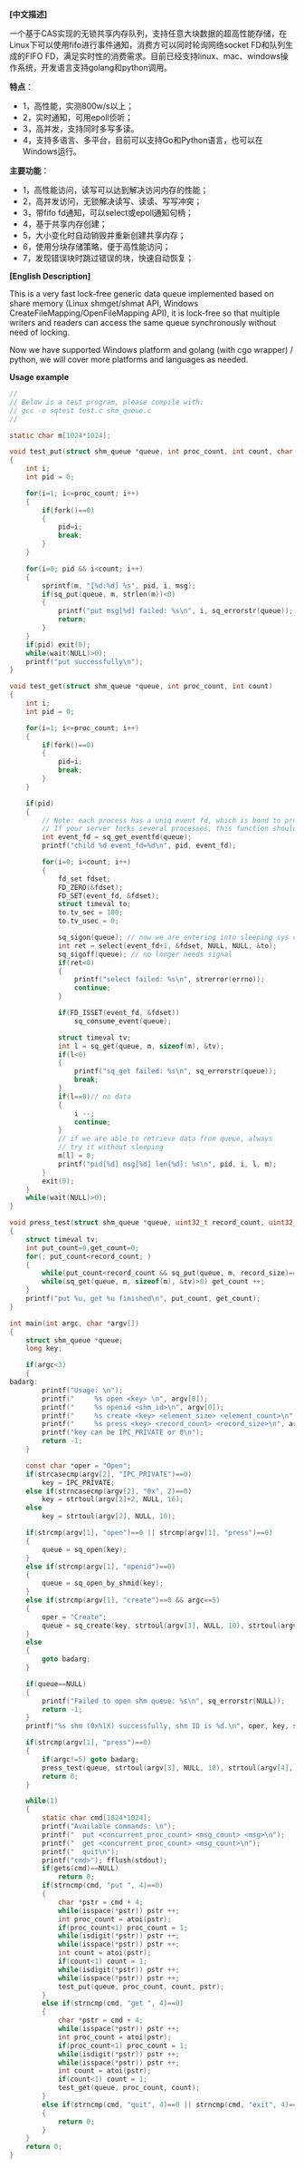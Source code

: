 **[中文描述]**

一个基于CAS实现的无锁共享内存队列，支持任意大块数据的超高性能存储，在Linux下可以使用fifo进行事件通知，消费方可以同时轮询网络socket FD和队列生成的FIFO FD，满足实时性的消费需求。目前已经支持linux、mac、windows操作系统，开发语言支持golang和python调用。

 **特点**：
 
  -   1，高性能，实测800w/s以上；
  -   2，实时通知，可用epoll侦听；
  -   3，高并发，支持同时多写多读。
  -   4，支持多语言、多平台，目前可以支持Go和Python语言，也可以在Windows运行。

 **主要功能**：
 
  -   1，高性能访问，读写可以达到解决访问内存的性能；
  -   2，高并发访问，无锁解决读写、读读、写写冲突；
  -   3，带fifo fd通知，可以select或epoll通知句柄；
  -   4，基于共享内存创建；
  -   5，大小变化时自动销毁并重新创建共享内存；
  -   6，使用分块存储策略，便于高性能访问；
  -   7，发现错误块时跳过错误的块，快速自动恢复；

**[English Description]**

This is a very fast lock-free generic data queue implemented based on share memory (Linux shmget/shmat API, Windows CreateFileMapping/OpenFileMapping API), it is lock-free so that multiple writers and readers can access the same queue synchronously without need of locking.

Now we have supported Windows platform and golang (with cgo wrapper) / python, we will cover more platforms and languages as needed.

**Usage example**

```C
//
// Below is a test program, please compile with:
// gcc -o sqtest test.c shm_queue.c
//

static char m[1024*1024];

void test_put(struct shm_queue *queue, int proc_count, int count, char *msg)
{
	int i;
	int pid = 0;

	for(i=1; i<=proc_count; i++)
	{
		if(fork()==0)
		{
			pid=i;
			break;
		}
	}

	for(i=0; pid && i<count; i++)
	{
		sprintf(m, "[%d:%d] %s", pid, i, msg);
		if(sq_put(queue, m, strlen(m))<0)
		{
			printf("put msg[%d] failed: %s\n", i, sq_errorstr(queue));
			return;
		}
	}
	if(pid) exit(0);
	while(wait(NULL)>0);
	printf("put successfully\n");
}

void test_get(struct shm_queue *queue, int proc_count, int count)
{
	int i;
	int pid = 0;

	for(i=1; i<=proc_count; i++)
	{
		if(fork()==0)
		{
			pid=i;
			break;
		}
	}

	if(pid)
	{
		// Note: each process has a uniq event fd, which is bond to process id
		// If your server forks several processes, this function should be called after fork()
		int event_fd = sq_get_eventfd(queue);
		printf("child %d event_fd=%d\n", pid, event_fd);

		for(i=0; i<count; i++)
		{
			fd_set fdset;
			FD_ZERO(&fdset);
			FD_SET(event_fd, &fdset);
			struct timeval to;
			to.tv_sec = 100;
			to.tv_usec = 0;

			sq_sigon(queue); // now we are entering into sleeping sys call
			int ret = select(event_fd+1, &fdset, NULL, NULL, &to);
			sq_sigoff(queue); // no longer needs signal
			if(ret<0)
			{
				printf("select failed: %s\n", strerror(errno));
				continue;
			}

			if(FD_ISSET(event_fd, &fdset))
				sq_consume_event(queue);

			struct timeval tv;
			int l = sq_get(queue, m, sizeof(m), &tv);
			if(l<0)
			{
				printf("sq_get failed: %s\n", sq_errorstr(queue));
				break;
			}
			if(l==0)// no data
			{
				i --;
				continue;
			}
			// if we are able to retrieve data from queue, always
			// try it without sleeping
			m[l] = 0;
			printf("pid[%d] msg[%d] len[%d]: %s\n", pid, i, l, m);
		}
		exit(0);
	}
	while(wait(NULL)>0);
}

void press_test(struct shm_queue *queue, uint32_t record_count, uint32_t record_size)
{
	struct timeval tv;
	int put_count=0,get_count=0;
	for(; put_count<record_count; )
	{
		while(put_count<record_count && sq_put(queue, m, record_size)==0) put_count ++;
		while(sq_get(queue, m, sizeof(m), &tv)>0) get_count ++;
	}
	printf("put %u, get %u finished\n", put_count, get_count);
}

int main(int argc, char *argv[])
{
	struct shm_queue *queue;
	long key;

	if(argc<3)
	{
badarg:
		printf("Usage: \n");
		printf("     %s open <key> \n", argv[0]);
		printf("     %s openid <shm_id>\n", argv[0]);
		printf("     %s create <key> <element_size> <element_count>\n", argv[0]);
		printf("     %s press <key> <record_count> <record_size>\n", argv[0]);
		printf("key can be IPC_PRIVATE or 0\n");
		return -1;
	}

	const char *oper = "Open";
	if(strcasecmp(argv[2], "IPC_PRIVATE")==0)
		key = IPC_PRIVATE;
	else if(strncasecmp(argv[2], "0x", 2)==0)
		key = strtoul(argv[2]+2, NULL, 16);
	else
		key = strtoul(argv[2], NULL, 10); 

	if(strcmp(argv[1], "open")==0 || strcmp(argv[1], "press")==0)
	{
		queue = sq_open(key);
	}
	else if(strcmp(argv[1], "openid")==0)
	{
		queue = sq_open_by_shmid(key);
	}
	else if(strcmp(argv[1], "create")==0 && argc==5)
	{
		oper = "Create";
		queue = sq_create(key, strtoul(argv[3], NULL, 10), strtoul(argv[4], NULL, 10), 1, 2);
	}
	else
	{
		goto badarg;
	}

	if(queue==NULL)
	{
		printf("Failed to open shm queue: %s\n", sq_errorstr(NULL));
		return -1;
	}
	printf("%s shm (0x%lX) successfully, shm ID is %d.\n", oper, key, sq_get_shmid(queue));

	if(strcmp(argv[1], "press")==0)
	{
		if(argc!=5) goto badarg;
		press_test(queue, strtoul(argv[3], NULL, 10), strtoul(argv[4], NULL, 10));
		return 0;
	}

	while(1)
	{
		static char cmd[1024*1024];
		printf("Available commands: \n");
		printf("  put <concurrent_proc_count> <msg_count> <msg>\n");
		printf("  get <concurrent_proc_count> <msg_count>\n");
		printf("  quit\n");
		printf("cmd>"); fflush(stdout);
		if(gets(cmd)==NULL)
			return 0;
		if(strncmp(cmd, "put ", 4)==0)
		{
			char *pstr = cmd + 4;
			while(isspace(*pstr)) pstr ++;
			int proc_count = atoi(pstr);
			if(proc_count<1) proc_count = 1;
			while(isdigit(*pstr)) pstr ++;
			while(isspace(*pstr)) pstr ++;
			int count = atoi(pstr);
			if(count<1) count = 1;
			while(isdigit(*pstr)) pstr ++;
			while(isspace(*pstr)) pstr ++;
			test_put(queue, proc_count, count, pstr);
		}
		else if(strncmp(cmd, "get ", 4)==0)
		{
			char *pstr = cmd + 4;
			while(isspace(*pstr)) pstr ++;
			int proc_count = atoi(pstr);
			if(proc_count<1) proc_count = 1;
			while(isdigit(*pstr)) pstr ++;
			while(isspace(*pstr)) pstr ++;
			int count = atoi(pstr);
			if(count<1) count = 1;
			test_get(queue, proc_count, count);
		}
		else if(strncmp(cmd, "quit", 4)==0 || strncmp(cmd, "exit", 4)==0)
		{
			return 0;
		}
	}
	return 0;
}

```
